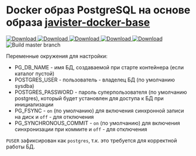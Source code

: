 # Docker образ PostgreSQL на основе образа [javister-docker-base](https://github.com/javister/javister-docker-base)

[ ![Download](https://api.bintray.com/packages/javister/docker/javister%3Ajavister-docker-postgresql/images/download.svg?version=9.5-1.2) ](https://bintray.com/javister/docker/javister%3Ajavister-docker-postgresql/9.5-1.2/link)
[ ![Download](https://api.bintray.com/packages/javister/docker/javister%3Ajavister-docker-postgresql/images/download.svg?version=9.6-1.2) ](https://bintray.com/javister/docker/javister%3Ajavister-docker-postgresql/9.6-1.2/link)
[ ![Download](https://api.bintray.com/packages/javister/docker/javister%3Ajavister-docker-postgresql/images/download.svg?version=11-1.2) ](https://bintray.com/javister/docker/javister%3Ajavister-docker-postgresql/11-1.2/link)
[ ![Download](https://api.bintray.com/packages/javister/docker/javister%3Ajavister-docker-postgresql/images/download.svg?version=12-1.2) ](https://bintray.com/javister/docker/javister%3Ajavister-docker-postgresql/12-1.2/link)
[ ![Download](https://api.bintray.com/packages/javister/dockertesting/javister-docker-postgresql/images/download.svg) ](https://bintray.com/javister/dockertesting/javister-docker-postgresql/_latestVersion)
![Build master branch](https://github.com/javister/javister-docker-postgresql/workflows/Build%20master%20branch/badge.svg)

Переменные окружения для настройки:

* PG_DB_NAME - имя БД, создаваемой при старте контейнера (если каталог пустой)
* POSTGRES_USER - пользователь - владелец БД (по умолчанию sysdba)
* POSTGRES_PASSWORD - пароль суперпользователя (по умолчанию postgres), который будет установлен для доступа к БД при инициализации
* PG_FSYNC - `on` (по умолчанию) для включения синхронной записи на диск и `off` - для отключения
* PG_SYNCHRONOUS_COMMIT - `on` (по умолчанию) для включения синхронизации при коммите и `off` - для отключения

`PUSER` зафиксирован как `postgres`, т.к. это требуется для корректной работы БД. 
